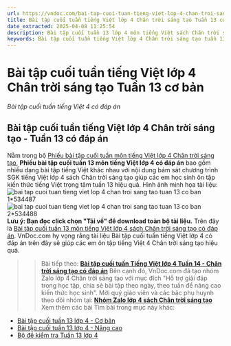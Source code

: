 ```yaml
---
url: https://vndoc.com/bai-tap-cuoi-tuan-tieng-viet-lop-4-chan-troi-sang-tao-tuan-13-co-ban-309857
title: Bài tập cuối tuần tiếng Việt lớp 4 Chân trời sáng tạo Tuần 13 cơ bản - Bài tập cuối tuần tiếng Việt 4 có đáp án - VnDoc.com
date_extracted: 2025-04-08 11:25:54
description: Bài tập cuối tuần 13 lớp 4 môn tiếng Việt sách Chân trời sáng tạo có đáp án bao gồm nhiều dạng bài luyện tập tiếng Việt 4 khác nhau.
keywords: Bài tập cuối tuần tiếng Việt lớp 4 Chân trời sáng tạo tuần 13,bài tập cuối tuần tiếng việt 4 tuần 13,bài tập cuối tuần môn tiếng việt lớp 4 Chân trời sáng tạo tuần 13,bài tập cuối tuần tiếng việt lớp 4 sách Chân trời sáng tạo tuần 13,bài tập cuối tuần 13 môn tiếng việt lớp 4 Chân trời sáng tạo,bài tập cuối tuần 13 tiếng việt 4 Chân trời sáng tạo,bài tập tiếng việt lớp 4 tuần 13,phiếu bài tập tiếng việt lớp 4 tuần 13,đề tiếng việt lớp 4 tuần 13
---
```


# Bài tập cuối tuần tiếng Việt lớp 4 Chân trời sáng tạo Tuần 13 cơ bản
 _Bài tập cuối tuần tiếng Việt 4 có đáp án_
## Bài tập cuối tuần tiếng Việt lớp 4 Chân trời sáng tạo - Tuần 13 có đáp án
Nằm trong bộ [Phiếu bài tập cuối tuần môn tiếng Việt lớp 4 Chân trời sáng tạo](<https://vndoc.com/bai-tap-cuoi-tuan-tieng-viet-lop-4-chan-troi>), **Phiếu bài tập cuối tuần 13 môn tiếng Việt lớp 4 có đáp án** bao gồm nhiều dạng bài tập tiếng Việt khác nhau với nội dung bám sát chương trình SGK tiếng Việt lớp 4 sách Chân trời sáng tạo giúp các em học sinh ôn tập kiến thức tiếng Việt trọng tâm tuần 13 hiệu quả.
Hình ảnh minh họa tài liệu:
![bai tap cuoi tuan tieng viet lop 4 chan troi sang tao tuan 13 co ban 1*534487](https://i.vdoc.vn/data/image/2023/11/20/bai-tap-cuoi-tuan-tieng-viet-lop-4-chan-troi-sang-tao-tuan-13-co-ban-1.jpg)![bai tap cuoi tuan tieng viet lop 4 chan troi sang tao tuan 13 co ban 2*534488](https://i.vdoc.vn/data/image/2023/11/20/bai-tap-cuoi-tuan-tieng-viet-lop-4-chan-troi-sang-tao-tuan-13-co-ban-2.jpg)
**Lưu ý: Bạn đọc click chọn "Tải về" để download toàn bộ tài liệu.**
Trên đây là [Bài tập cuối tuần 13 môn tiếng Việt lớp 4 sách Chân trời sáng tạo có đáp án](<https://vndoc.com/bai-tap-cuoi-tuan-tieng-viet-lop-4-chan-troi-sang-tao-tuan-13-co-ban-309857>). VnDoc.com hy vọng rằng tài liệu Bài tập cuối tuần tiếng Việt lớp 4 có đáp án trên đây sẽ giúp các em ôn tập tiếng Việt 4 Chân trời sáng tạo hiệu quả.
>> Bài tiếp theo: [**Bài tập cuối tuần Tiếng Việt lớp 4 Tuần 14 - Chân trời sáng tạo có đáp án**](<https://vndoc.com/bai-tap-cuoi-tuan-tieng-viet-lop-4-chan-troi-sang-tao-tuan-14-co-ban-310735>)
Bên cạnh đó, VnDoc.com đã tạo nhóm Zalo lớp 4 Chân trời sáng tạo với mục đích "Hỗ trợ giải đáp trong học tập, chia sẻ bài tập theo ngày, theo tuần để nâng cao kiến thức học sinh". Mời quý giáo viên và các bậc phụ huynh theo dõi nhóm tại:
**[Nhóm Zalo lớp 4 sách Chân trời sáng tạo](</goto?u=aHR0cHM6Ly96YWxvLm1lL2cvZG9handtNTQx>)**
Xem thêm các bài Tìm bài trong mục này khác:
  * [Bài tập cuối tuần 13 lớp 4 - Cơ bản](</bai-tap-cuoi-tuan-tieng-viet-lop-4-chan-troi-sang-tao-tuan-13-310329>)
  * [Bài tập cuối tuần 13 lớp 4 - Nâng cao](</bai-tap-cuoi-tuan-tieng-viet-lop-4-chan-troi-sang-tao-tuan-13-nang-cao-310331>)
  * [Bộ đề kiểm tra Tuần 13 lớp 4](</bo-de-kiem-tra-cuoi-tuan-tieng-viet-lop-4-chan-troi-sang-tao-tuan-13-310332>)

